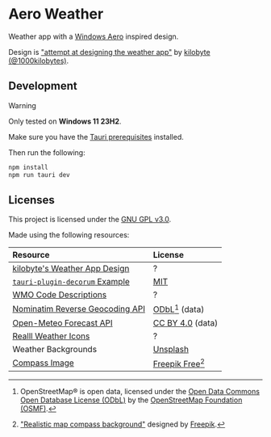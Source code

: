 # Aero Weather

Weather app with a [Windows Aero][aero] inspired design.

Design is
["attempt at designing the weather app"][design]
by [kilobyte (@1000kilobytes)](https://x.com/1000kilobytes).

## Development

> [!WARNING]
> Only tested on **Windows 11 23H2**.

Make sure you have the [Tauri prerequisites][tauri-pre] installed.

Then run the following:

```bash
npm install
npm run tauri dev
```

## Licenses

This project is licensed under the [GNU GPL v3.0][license].

Made using the following resources:

| Resource                                  | License                           |
|:------------------------------------------|:----------------------------------|
| [kilobyte's Weather App Design][design]   | ?                                 |
| [`tauri-plugin-decorum` Example][decorum] | [MIT][decorum-license]            |
| [WMO Code Descriptions][wmo]              | ?                                 |
| [Nominatim Reverse Geocoding API][geo]    | [ODbL][geo-license][^1] (data)    |
| [Open-Meteo Forecast API][meteo]          | [CC BY 4.0][meteo-license] (data) |
| [Realll Weather Icons][realll]            | ?                                 |
| Weather Backgrounds                       | [Unsplash][unsplash]              |
| [Compass Image][compass]                  | [Freepik Free][freep-license][^2] |

[^1]: OpenStreetMap® is open data, licensed under the
[Open Data Commons Open Database License (ODbL)][geo-license] by the
[OpenStreetMap Foundation (OSMF)][osmf].

[^2]: ["Realistic map compass background"][compass] designed by [Freepik][freepik].

[aero]: https://en.wikipedia.org/wiki/Windows_Aero
[tauri-pre]: https://v2.tauri.app/start/prerequisites/
[license]: ./LICENSE
[design]: https://x.com/1000kilobytes/status/1825361813774708910/
[wmo]: https://gist.github.com/stellasphere/9490c195ed2b53c707087c8c2db4ec0c
[geo]: https://nominatim.org/release-docs/latest/api/Overview/
[geo-license]: https://www.openstreetmap.org/copyright
[osmf]: https://osmfoundation.org/
[meteo]: https://open-meteo.com/en/docs
[meteo-license]: https://open-meteo.com/en/license
[decorum]: https://github.com/clearlysid/tauri-plugin-decorum
[decorum-license]: https://github.com/clearlysid/tauri-plugin-decorum/blob/main/LICENSE
[realll]: https://xdaforums.com/t/collection-weather-icon-sets-for-uccw-2-0.1922149/
[unsplash]: https://unsplash.com/license
[compass]: https://www.freepik.com/free-vector/realistic-map-compass-background_1631670.htm
[freepik]: http://www.freepik.com
[freep-license]: http://www.freepik.com/terms_of_use
